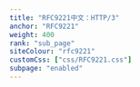 ```yaml
---
title: "RFC9221中文：HTTP/3"
anchor: "RFC9221"
weight: 400
rank: "sub_page"
siteColour: "rfc9221"
customCss: ["css/RFC9221.css"]
subpage: "enabled"
---
```

